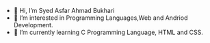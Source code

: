 - 👋 Hi, I’m Syed Asfar Ahmad Bukhari
- 👀 I’m interested in Programming Languages,Web and Andriod Development.
- 🌱 I’m currently learning C Programming Language, HTML and CSS.

